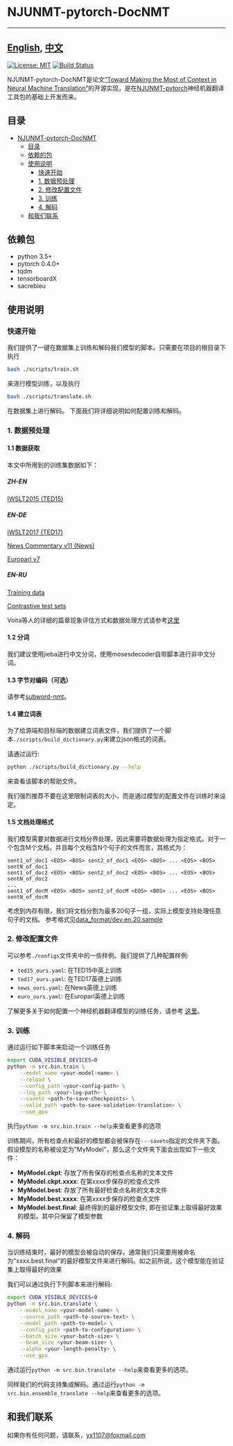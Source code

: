 # NJUNMT-pytorch-DocNMT

---
[English](README.md), [中文](README-zh.md)
---

[![License: MIT](https://img.shields.io/badge/License-MIT-yellow.svg)](https://opensource.org/licenses/MIT) [![Build Status](https://travis-ci.com/whr94621/NJUNMT-pytorch.svg?branch=dev-travis-ci)](https://travis-ci.com/whr94621/NJUNMT-pytorch)

NJUNMT-pytorch-DocNMT是论文[“Toward Making the Most of Context in Neural Machine Translation”](https://arxiv.org/abs/2002.07982)的开源实现，是在[NJUNMT-pytorch](https://github.com/whr94621/NJUNMT-pytorch)神经机器翻译工具包的基础上开发而来。

## 目录
- [NJUNMT-pytorch-DocNMT](#njunmt-pytorch-docnmt)
    - [目录](#%E7%9B%AE%E5%BD%95)
    - [依赖的包](#%E4%BE%9D%E8%B5%96%E7%9A%84%E5%8C%85)
    - [使用说明](#%E4%BD%BF%E7%94%A8%E8%AF%B4%E6%98%8E)
        - [快速开始](#%E5%BF%AB%E9%80%9F%E5%BC%80%E5%A7%8B)
        - [1. 数据预处理](#1-数据预处理)
        - [2. 修改配置文件](#2-%E4%BF%AE%E6%94%B9%E9%85%8D%E7%BD%AE%E6%96%87%E4%BB%B6)
        - [3. 训练](#3-%E8%AE%AD%E7%BB%83)
        - [4. 解码](#4-%E8%A7%A3%E7%A0%81)
    - [和我们联系](#%E5%92%8C%E6%88%91%E4%BB%AC%E8%81%94%E7%B3%BB)

## 依赖包

- python 3.5+
- pytorch 0.4.0+
- tqdm
- tensorboardX
- sacrebleu

## 使用说明

### 快速开始
我们提供了一键在数据集上训练和解码我们模型的脚本。只需要在项目的根目录下执行

``` bash
bash ./scripts/train.sh
```

来进行模型训练，以及执行

``` bash
bash ./scripts/translate.sh
```

在数据集上进行解码。
下面我们将详细说明如何配置训练和解码。

### 1. 数据预处理
#### 1.1 数据获取

本文中所用到的训练集数据如下：
##### ZH-EN
[IWSLT2015 (TED15)](https://wit3.fbk.eu/mt.php?release=2015-01)
##### EN-DE
[IWSLT2017 (TED17)](https://github.com/sameenmaruf/selective-attn/tree/master/data/IWSLT2017)

[News Commentary v11 (News)](http://www.casmacat.eu/corpus/news-commentary.html)

[Europarl v7](https://www.statmt.org/europarl/)
##### EN-RU
[Training data](https://www.dropbox.com/s/5drjpx07541eqst/acl19_good_translation_wrong_in_context.zip)

[Contrastive test sets](https://github.com/lena-voita/good-translation-wrong-in-context/tree/master/consistency_testsets)

Voita等人的详细的篇章现象评估方式和数据处理方式请参考[这里](https://github.com/lena-voita/good-translation-wrong-in-context)

#### 1.2 分词

我们建议使用jieba进行中文分词，使用mosesdecoder自带脚本进行非中文分词。

#### 1.3 字节对编码（可选）

请参考[subword-nmt](https://github.com/rsennrich/subword-nmt)。

#### 1.4 建立词表

为了给源端和目标端的数据建立词表文件，我们提供了一个脚本```./scripts/build_dictionary.py```来建立json格式的词表。

请通过运行:

``` bash
python ./scripts/build_dictionary.py --help
```

来查看该脚本的帮助文件。

我们强烈推荐不要在这里限制词表的大小，而是通过模型的配置文件在训练时来设定。

#### 1.5 文档处理格式

我们模型需要对数据进行文档分界处理，因此需要将数据处理为指定格式。对于一个包含M个文档，并且每个文档含N个句子的文件而言，其格式为：
```
sent1_of_doc1 <EOS> <BOS> sent2_of_doc1 <EOS> <BOS> ... <EOS> <BOS> sentN_of_doc1
sent1_of_doc2 <EOS> <BOS> sent2_of_doc2 <EOS> <BOS> ... <EOS> <BOS> sentN_of_doc2
...
sent1_of_docM <EOS> <BOS> sent2_of_docM <EOS> <BOS> ... <EOS> <BOS> sentN_of_docM
```
考虑到内存有限，我们将文档分割为最多20句子一组，实际上模型支持处理任意句子的文档。
参考格式见[data_format/dev.en.20.sample](data_format/dev.en.20.sample)



### 2. 修改配置文件

可以参考```./configs```文件夹中的一些样例。我们提供了几种配置样例:

- ```ted15_ours.yaml```: 在TED15中英上训练
- ```ted17_ours.yaml```: 在TED17英德上训练
- ```news_ours.yaml```: 在News英德上训练
- ```euro_ours.yaml```: 在Europarl英德上训练


了解更多关于如何配置一个神经机器翻译模型的训练任务，请参考
[这里](https://github.com/whr94621/NJUNMT-pytorch/wiki/Configuration)。

### 3. 训练

通过运行如下脚本来启动一个训练任务

``` bash
export CUDA_VISIBLE_DEVICES=0
python -m src.bin.train \
    --model_name <your-model-name> \
    --reload \
    --config_path <your-config-path> \
    --log_path <your-log-path> \
    --saveto <path-to-save-checkpoints> \
    --valid_path <path-to-save-validation-translation> \
    --use_gpu
```

执行```python -m src.bin.train --help```来查看更多的选项

训练期间，所有检查点和最好的模型都会被保存在```---saveto```指定的文件夹下面。假设模型的名称被设定为"MyModel"，那么这个文件夹下面会出现如下一些文件：

- **MyModel.ckpt**: 存放了所有保存的检查点名称的文本文件
- **MyModel.ckpt.xxxx**: 在第xxxx步保存的检查点文件
- **MyModel.best**: 存放了所有最好检查点名称的文本文件
- **MyModel.best.xxxx**: 在第xxxx步保存的检查点文件
- **MyModel.best.final**: 最终得到的最好模型文件, 即在验证集上取得最好效果的模型。其中只保留了模型参数

### 4. 解码

当训练结束时，最好的模型会被自动的保存。通常我们只需要用被命名为"xxxx.best.final"的最好模型文件来进行解码。如之前所说，这个模型能在验证集上取得最好的效果

我们可以通过执行下列脚本来进行解码:

``` bash
export CUDA_VISIBLE_DEVICES=0
python -m src.bin.translate \
    --model_name <your-model-name> \
    --source_path <path-to-source-text> \
    --model_path <path-to-model> \
    --config_path <path-to-configuration> \
    --batch_size <your-batch-size> \
    --beam_size <your-beam-size> \
    --alpha <your-length-penalty> \
    --use_gpu
```

通过运行```python -m src.bin.translate --help```来查看更多的选项。

同样我们的代码支持集成解码。通过运行```python -m src.bin.ensemble_translate --help```来查看更多的选项。


## 和我们联系

如果你有任何问题，请联系[]()，[yx1107@foxmail.com](mailto:yx1107@foxmail.com)
